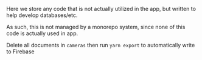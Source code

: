 Here we store any code that is not actually utilized in the app, but written to help develop databases/etc.

As such, this is not managed by a monorepo system, since none of this code is actually used in app.

Delete all documents in `cameras` then run `yarn export` to automatically write to Firebase
